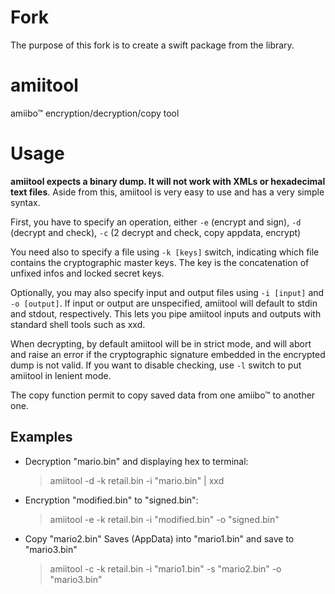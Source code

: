 Fork
====
The purpose of this fork is to create a swift package from the library.  

amiitool
========
amiibo™ encryption/decryption/copy tool

Usage
=====
**amiitool expects a binary dump. It will not work with XMLs or hexadecimal text files**. Aside from this, amiitool is very easy to use and has a very simple syntax.

First, you have to specify an operation, either ```-e``` (encrypt and sign), ```-d``` (decrypt and check), ```-c``` (2 decrypt and check, copy appdata, encrypt)

You need also to specify a file using ```-k [keys]``` switch, indicating which file contains the cryptographic master keys. The key is the concatenation of unfixed infos and locked secret keys.

Optionally, you may also specify input and output files using ```-i [input]``` and ```-o [output]```. If input or output are unspecified, amiitool will default to stdin and stdout, respectively. This lets you pipe amiitool inputs and outputs with standard shell tools such as xxd.

When decrypting, by default amiitool will be in strict mode, and will abort and raise an error if the cryptographic signature embedded in the encrypted dump is not valid. If you want to disable checking, use ```-l``` switch to put amiitool in lenient mode.

The copy function permit to copy saved data from one amiibo™ to another one.

Examples
--------

- Decryption "mario.bin" and displaying hex to terminal:
   > amiitool -d -k retail.bin -i "mario.bin" | xxd

- Encryption "modified.bin" to "signed.bin":
   > amiitool -e -k retail.bin -i "modified.bin" -o "signed.bin"

- Copy "mario2.bin" Saves (AppData) into "mario1.bin" and save to "mario3.bin"
  > amiitool -c -k retail.bin -i "mario1.bin" -s "mario2.bin" -o "mario3.bin"
